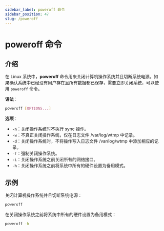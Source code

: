 ```yaml
---
sidebar_label: poweroff 命令
sidebar_position: 47
slug: /poweroff
---
```


# poweroff 命令



## 介绍

在 Linux 系统中，**poweroff** 命令用来关闭计算机操作系统并且切断系统电源。如果确认系统中已经没有用户存在且所有数据都已保存，需要立即关闭系统，可以使用 `poweroff` 命令。

**语法**：

```bash
poweroff [OPTIONS...]
```

**选项**：

- `-n`：关闭操作系统时不执行 sync 操作。
- `-w`：不真正关闭操作系统，仅在日志文件 /var/log/wtmp 中记录。
- `-d`：关闭操作系统时，不将操作写入日志文件 /var/log/wtmp 中添加相应的记录。
- `-f`：强制关闭操作系统。
- `-i`：关闭操作系统之前关闭所有的网络接口。
- `-h`：关闭操作系统之前将系统中所有的硬件设置为备用模式。



## 示例

关闭计算机操作系统并且切断系统电源：

```bash
poweroff
```

在关闭操作系统之前将系统中所有的硬件设置为备用模式：

```bash
poweroff -h
```

